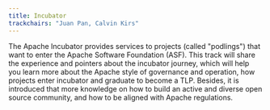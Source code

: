 ```yaml
---
title: Incubator
trackchairs: "Juan Pan, Calvin Kirs"
---
```


The Apache Incubator provides services to projects (called "podlings") that want to enter the Apache Software Foundation (ASF).
This track will share the experience and pointers about the incubator journey, which will help you learn more about the Apache style of governance and operation, how projects enter incubator and graduate to become a TLP. Besides, it is introduced that more knowledge on how to build an active and diverse open source community, and how to be aligned with Apache regulations.
